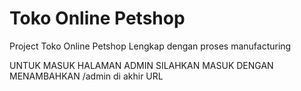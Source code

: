 # Toko Online Petshop
Project Toko Online Petshop Lengkap dengan proses manufacturing

UNTUK MASUK HALAMAN ADMIN SILAHKAN MASUK DENGAN MENAMBAHKAN /admin di akhir URL
